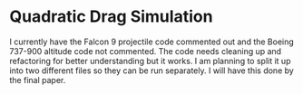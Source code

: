 # Quadratic Drag Simulation

I currently have the Falcon 9 projectile code commented out and the Boeing 737-900 altitude code not commented. The code needs cleaning up and refactoring for better understanding but it works. I am planning to split it up into two different files so they can be run separately. I will have this done by the final paper.
